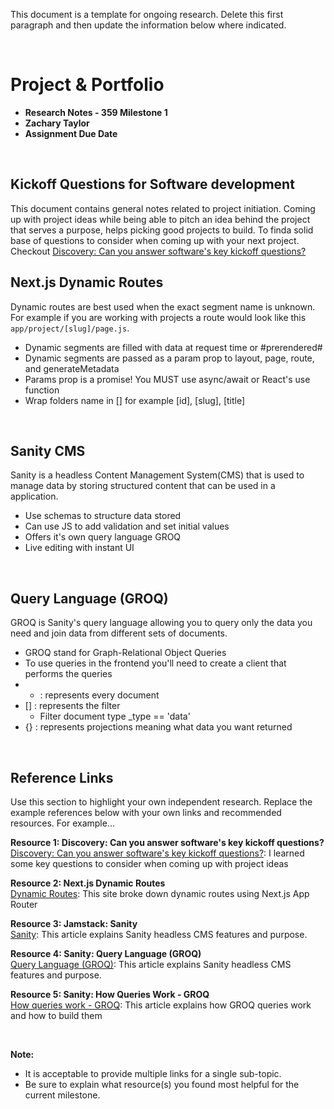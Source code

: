 This document is a template for ongoing research. Delete this first paragraph and then update the information below where indicated.

<br>

# Project & Portfolio

- **Research Notes - 359 Milestone 1**
- **Zachary Taylor**
- **Assignment Due Date**

<br>

## Kickoff Questions for Software development

This document contains general notes related to project initiation. Coming up with project ideas while being able to pitch an idea behind the project that serves a purpose, helps picking good projects to build. To finda solid base of questions to consider when coming up with your next project. Checkout [Discovery: Can you answer software's key kickoff questions?](https://envylabs.com/insights/software-development-discovery-process)
<br>

## Next.js Dynamic Routes

Dynamic routes are best used when the exact segment name is unknown. For example if you are working with projects a route would look like this `app/project/[slug]/page.js`.

- Dynamic segments are filled with data at request time or #prerendered#
- Dynamic segments are passed as a param prop to layout, page, route, and generateMetadata
- Params prop is a promise! You MUST use async/await or React's use function
- Wrap folders name in [] for example [id], [slug], [title]

<br>

## Sanity CMS

Sanity is a headless Content Management System(CMS) that is used to manage data by storing structured content that can be used in a application.

- Use schemas to structure data stored
- Can use JS to add validation and set initial values
- Offers it's own query language GROQ
- Live editing with instant UI

<br>

## Query Language (GROQ)

GROQ is Sanity's query language allowing you to query only the data you need and join data from different sets of documents.

- GROQ stand for Graph-Relational Object Queries
- To use queries in the frontend you'll need to create a client that performs the queries
- - : represents every document
- [] : represents the filter
  - Filter document type \_type == 'data'
- {} : represents projections meaning what data you want returned

<br>

## Reference Links

Use this section to highlight your own independent research. Replace the example references below with your own links and recommended resources. For example...

**Resource 1: Discovery: Can you answer software's key kickoff questions?**  
[Discovery: Can you answer software's key kickoff questions?](https://envylabs.com/insights/software-development-discovery-process): I learned some key questions to consider when coming up with project ideas

**Resource 2: Next.js Dynamic Routes**  
[Dynamic Routes](https://nextjs.org/docs/app/building-your-application/routing/dynamic-routes): This site broke down dynamic routes using Next.js App Router

**Resource 3: Jamstack: Sanity**  
[Sanity](https://jamstack.org/headless-cms/sanity/): This article explains Sanity headless CMS features and purpose.

**Resource 4: Sanity: Query Language (GROQ)**  
[Query Language (GROQ)](https://www.sanity.io/docs/groq): This article explains Sanity headless CMS features and purpose.

**Resource 5: Sanity: How Queries Work - GROQ**  
[How queries work - GROQ](https://www.sanity.io/docs/how-queries-work): This article explains how GROQ queries work and how to build them

<br>

**Note:**

- It is acceptable to provide multiple links for a single sub-topic.
- Be sure to explain what resource(s) you found most helpful for the current milestone.
